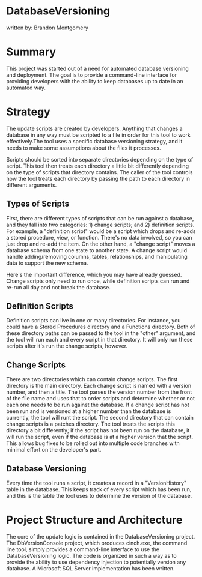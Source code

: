 DatabaseVersioning
===
written by: Brandon Montgomery

Summary
===
This project was started out of a need for automated database versioning and deployment. The goal is to provide a command-line interface for providing developers with the ability to keep databases up to date in an automated way.

Strategy
===
The update scripts are created by developers. Anything that changes a database in any way must be scripted to a file in order for this tool to work effectively.The tool uses a specific database versioning strategy, and it needs to make some assumptions about the files it processes.

Scripts should be sorted into separate directories depending on the type of script. This tool then treats each directory a little bit differently depending on the type of scripts that directory contains. The caller of the tool controls how the tool treats each directory by passing the path to each directory in different arguments.

Types of Scripts
---
First, there are different types of scripts that can be run against a database, and they fall into two categories: 1) change scripts; and 2) definition scripts. For example, a "definition script" would be a script which drops and re-adds a stored procedure, view, or function. There's no data involved, so you can just drop and re-add the item. On the other hand, a "change script" moves a database schema from one state to another state. A change script would handle adding/removing columns, tables, relationships, and manipulating data to support the new schema.

Here's the important difference, which you may have already guessed. Change scripts only need to run once, while definition scripts can run and re-run all day and not break the database.

Definition Scripts
---
Definition scripts can live in one or many directories. For instance, you could have a Stored Procedures directory and a Functions directory. Both of these directory paths can be passed to the tool in the "other" argument, and the tool will run each and every script in that directory. It will only run these scripts after it's run the change scripts, however.

Change Scripts
---
There are two directories which can contain change scripts. The first directory is the main directory. Each change script is named with a version number, and then a title. The tool parses the version number from the front of the file name and uses that to order scripts and determine whether or not each one needs to be run against the database. If a change script has not been run and is versioned at a higher number than the database is currently, the tool will runt the script. The second directory that can contain change scripts is a patches directory. The tool treats the scripts this directory a bit differently; if the script has not been run on the database, it will run the script, even if the database is at a higher version that the script. This allows bug fixes to be rolled out into multiple code branches with minimal effort on the developer's part.

Database Versioning
---
Every time the tool runs a script, it creates a record in a "VersionHistory" table in the database. This keeps track of every script which has been run, and this is the table the tool uses to determine the version of the database.

Project Structure and Architecture
===
The core of the update logic is contained in the DatabaseVersioning project. The DbVersionConsole project, which produces cinch.exe, the command line tool, simply provides a command-line interface to use the DatabaseVersioning logic. The code is organized in such a way as to provide the ability to use dependency injection to potentially version any database. A Microsoft SQL Server implementation has been written.
